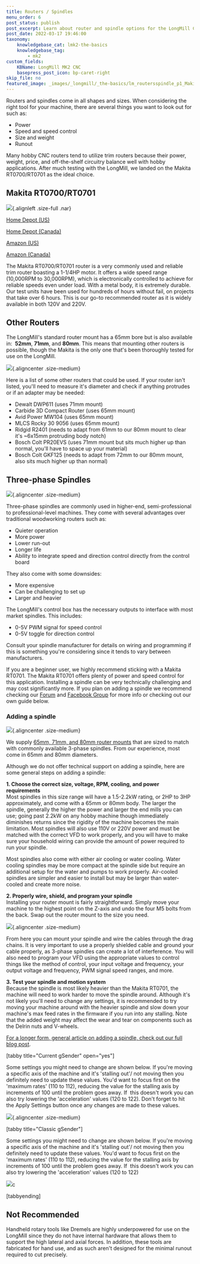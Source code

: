 ```yaml
---
title: Routers / Spindles
menu_order: 6
post_status: publish
post_excerpt: Learn about router and spindle options for the LongMill CNC, with consideration for noise, speed control, cost. The recommended tool is the Makita RT0700/RT0701.
post_date: 2022-03-17 19:46:00
taxonomy:
    knowledgebase_cat: lmk2-the-basics
    knowledgebase_tag:
        - mk2
custom_fields:
    KBName: LongMill MK2 CNC
    basepress_post_icon: bp-caret-right
skip_file: no
featured_image: _images/_longmill/_the-basics/lm_routersspindle_p1_Makita.jpg
---
```


Routers and spindles come in all shapes and sizes. When considering the right tool for your machine, there are several things you want to look out for such as:

- Power
- Speed and speed control
- Size and weight
- Runout

Many hobby CNC routers tend to utilize trim routers because their power, weight, price, and off-the-shelf circuitry balance well with hobby applications. After much testing with the LongMill, we landed on the Makita RT0700/RT0701 as the ideal choice.

## Makita RT0700/RT0701

![](/_images/_longmill/_the-basics/lm_routersspindle_p1_Makita.jpg){.alignleft .size-full .nar}

<a href="http://www.homedepot.com/p/Makita-1-1-4-HP-Compact-Router-RT0701C/204247210" target="_blank" rel="noreferrer noopener">Home Depot (US)</a>

<a href="https://www.homedepot.ca/en/home/p.compact-router.1000848739.html" target="_blank" rel="noreferrer noopener">Home Depot (Canada)</a>

<a href="https://www.amazon.com/Makita-RT0701C-1-1-Compact-Router/dp/B00E7D3V4S/" target="_blank" rel="noreferrer noopener">Amazon (US)</a>

<a href="https://www.amazon.ca/gp/product/B00E7D3V4S?ie=UTF8" target="_blank" rel="noreferrer noopener">Amazon (Canada)</a>

The Makita RT0700/RT0701 router is a very commonly used and reliable trim router boasting a 1-1/4HP motor. It offers a wide speed range (10,000RPM to 30,000RPM), which is electronically controlled to achieve for reliable speeds even under load. With a metal body, it is extremely durable. Our test units have been used for hundreds of hours without fail, on projects that take over 6 hours. This is our go-to recommended router as it is widely available in both 120V and 220V.

## Other Routers

The LongMill's standard router mount has a 65mm bore but is also available in:  **52mm**, **71mm**, and **80mm**. This means that mounting other routers is possible, though the Makita is the only one that's been thoroughly tested for use on the LongMill.

![](/_images/_longmill/_the-basics/lm_routersspindle_p2_65RMount.jpg){.aligncenter .size-medium}

Here is a list of some other routers that could be used. If your router isn't listed, you'll need to measure it's diameter and check if anything protrudes or if an adapter may be needed:

- Dewalt DWP611 (uses 71mm mount)
- Carbide 3D Compact Router (uses 65mm mount)
- Avid Power MW104 (uses 65mm mount)
- MLCS Rocky 30 9056 (uses 65mm mount)
- Ridgid R2401 (needs to adapt from 61mm to our 80mm mount to clear it's ~6x15mm protruding body notch)
- Bosch Colt PR20EVS (uses 71mm mount but sits much higher up than normal, you'll have to space up your material)
- Bosch Colt GKF125 (needs to adapt from 72mm to our 80mm mount, also sits much higher up than normal)

## Three-phase Spindles

![](/_images/_longmill/_the-basics/lm_routersspindle_p3_RouterPkg.png){.aligncenter .size-medium}

Three-phase spindles are commonly used in higher-end, semi-professional to professional-level machines. They come with several advantages over traditional woodworking routers such as:

- Quieter operation
- More power
- Lower run-out
- Longer life
- Ability to integrate speed and direction control directly from the control board

They also come with some downsides:

- More expensive
- Can be challenging to set up
- Larger and heavier

The LongMill's control box has the necessary outputs to interface with most market spindles. This includes:

- 0-5V PWM signal for speed control
- 0-5V toggle for direction control

Consult your spindle manufacturer for details on wiring and programming if this is something you're considering since it tends to vary between manufacturers.

If you are a beginner user, we highly recommend sticking with a Makita RT0701. The Makita RT0701 offers plenty of power and speed control for this application. Installing a spindle can be very technically challenging and may cost significantly more. If you plan on adding a spindle we recommend checking our <a href="https://forum.sienci.com/" target="_blank" rel="noopener">Forum</a> and <a href="https://www.facebook.com/groups/mill.one" target="_blank" rel="noopener">Facebook Group</a> for more info or checking out our own guide below.

### Adding a spindle

![](/_images/_longmill/_the-basics/lm_routersspindle_p4_Spindle.jpeg){.aligncenter .size-medium}

We supply <a href="https://sienci.com/product/router-mount-for-LongMill-benchtop-cnc/" target="_blank" rel="noopener">65mm, 71mm, and 80mm router mounts</a> that are sized to match with commonly available 3-phase spindles. From our experience, most come in 65mm and 80mm diameters.

Although we do not offer technical support on adding a spindle, here are some general steps on adding a spindle:

**1. Choose the correct size, voltage, RPM, cooling, and power requirements**  
Most spindles in this size range will have a 1.5-2.2kW rating, or 2HP to 3HP approximately, and come with a 65mm or 80mm body. The larger the spindle, generally the higher the power and larger the end mills you can use; going past 2.2kW on any hobby machine though immediately diminishes returns since the rigidity of the machine becomes the main limitation. Most spindles will also use 110V or 220V power and must be matched with the correct VFD to work properly, and you will have to make sure your household wiring can provide the amount of power required to run your spindle.

Most spindles also come with either air cooling or water cooling. Water cooling spindles may be more compact at the spindle side but require an additional setup for the water and pumps to work properly. Air-cooled spindles are simpler and easier to install but may be larger than water-cooled and create more noise.

**2. Properly wire, shield, and program your spindle**  
Installing your router mount is fairly straightforward. Simply move your machine to the highest point on the Z-axis and undo the four M5 bolts from the back. Swap out the router mount to the size you need.

![](/_images/_longmill/_the-basics/lm_routersspindle_p5_WireRoute.jpeg){.aligncenter .size-medium}

From here you can mount your spindle and wire the cables through the drag chains. It is very important to use a properly shielded cable and ground your cable properly, as 3-phase spindles can create a lot of interference. You will also need to program your VFD using the appropriate values to control things like the method of control, your input voltage and frequency, your output voltage and frequency, PWM signal speed ranges, and more.

**3. Test your spindle and motion system**  
Because the spindle is most likely heavier than the Makita RT0701, the machine will need to work harder to move the spindle around. Although it's not likely you'll need to change any settings, it is recommended to try moving your machine around with the heavier spindle and slow down your machine's max feed rates in the firmware if you run into any stalling. Note that the added weight may affect the wear and tear on components such as the Delrin nuts and V-wheels.

<a href="https://sienci.com/2022/07/21/adding-a-spindle-to-your-LongMill/" target="_blank" rel="noopener">For a longer form, general article on adding a spindle, check out our full blog post</a>.

[tabby title="Current gSender" open="yes"]

Some settings you might need to change are shown below. If you're moving a specific axis of the machine and it's 'stalling out'/ not moving then you definitely need to update these values. You'd want to focus first on the 'maximum rates' (110 to 112), reducing the value for the stalling axis by increments of 100 until the problem goes away. If  this doesn't work you can also try lowering the 'acceleration' values (120 to 122). Don't forget to hit the Apply Settings button once any changes are made to these values.

![](/_images/_longmill/_the-basics/lm_routersspindle_current-firmware.jpg){.aligncenter .size-medium}

[tabby title="Classic gSender"]

Some settings you might need to change are shown below. If you're moving a specific axis of the machine and it's 'stalling out'/ not moving then you definitely need to update these values. You'd want to focus first on the 'maximum rates' (110 to 112), reducing the value for the stalling axis by increments of 100 until the problem goes away. If  this doesn't work you can also try lowering the 'acceleration' values (120 to 122)

![](/_images/_longmill/_the-basics/lm_routersspindle_p6_Firmware.png)c

[tabbyending]

## Not Recommended

Handheld rotary tools like Dremels are highly underpowered for use on the LongMill since they do not have internal hardware that allows them to support the high lateral and axial forces. In addition, these tools are fabricated for hand use, and as such aren't designed for the minimal runout required to cut precisely.
